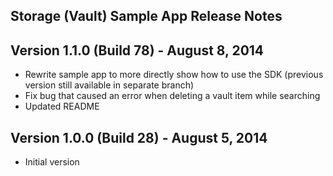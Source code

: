 Storage (Vault) Sample App Release Notes
---

## Version 1.1.0 (Build 78) - August 8, 2014
- Rewrite sample app to more directly show how to use the SDK (previous version still available in separate branch)
- Fix bug that caused an error when deleting a vault item while searching
- Updated README

## Version 1.0.0 (Build 28) - August 5, 2014
- Initial version